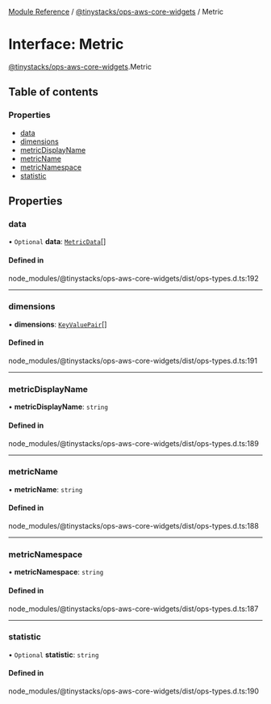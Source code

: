 [Module Reference](../modules.md) / [@tinystacks/ops-aws-core-widgets](../modules/tinystacks_ops_aws_core_widgets.md) / Metric

# Interface: Metric

[@tinystacks/ops-aws-core-widgets](../modules/tinystacks_ops_aws_core_widgets.md).Metric

## Table of contents

### Properties

- [data](tinystacks_ops_aws_core_widgets.Metric.md#data)
- [dimensions](tinystacks_ops_aws_core_widgets.Metric.md#dimensions)
- [metricDisplayName](tinystacks_ops_aws_core_widgets.Metric.md#metricdisplayname)
- [metricName](tinystacks_ops_aws_core_widgets.Metric.md#metricname)
- [metricNamespace](tinystacks_ops_aws_core_widgets.Metric.md#metricnamespace)
- [statistic](tinystacks_ops_aws_core_widgets.Metric.md#statistic)

## Properties

### data

• `Optional` **data**: [`MetricData`](tinystacks_ops_aws_core_widgets.MetricData.md)[]

#### Defined in

node_modules/@tinystacks/ops-aws-core-widgets/dist/ops-types.d.ts:192

___

### dimensions

• **dimensions**: [`KeyValuePair`](tinystacks_ops_aws_core_widgets.KeyValuePair.md)[]

#### Defined in

node_modules/@tinystacks/ops-aws-core-widgets/dist/ops-types.d.ts:191

___

### metricDisplayName

• **metricDisplayName**: `string`

#### Defined in

node_modules/@tinystacks/ops-aws-core-widgets/dist/ops-types.d.ts:189

___

### metricName

• **metricName**: `string`

#### Defined in

node_modules/@tinystacks/ops-aws-core-widgets/dist/ops-types.d.ts:188

___

### metricNamespace

• **metricNamespace**: `string`

#### Defined in

node_modules/@tinystacks/ops-aws-core-widgets/dist/ops-types.d.ts:187

___

### statistic

• `Optional` **statistic**: `string`

#### Defined in

node_modules/@tinystacks/ops-aws-core-widgets/dist/ops-types.d.ts:190
